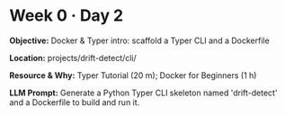 # Week 0 · Day 2

**Objective:** Docker & Typer intro: scaffold a Typer CLI and a Dockerfile

**Location:** projects/drift-detect/cli/

**Resource & Why:** Typer Tutorial (20 m); Docker for Beginners (1 h)

**LLM Prompt:** Generate a Python Typer CLI skeleton named 'drift-detect' and a Dockerfile to build and run it.
